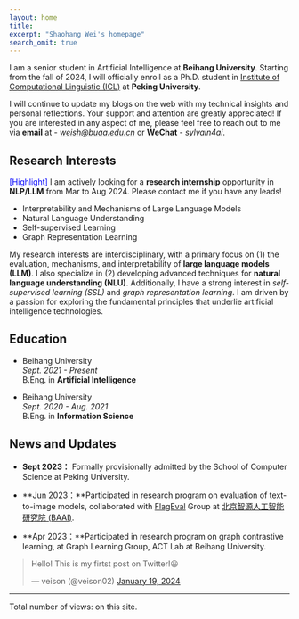 ```yaml
---
layout: home
title: 
excerpt: "Shaohang Wei's homepage"
search_omit: true
---
```


I am a senior student in Artificial Intelligence at **Beihang University**. Starting from the fall of 2024, I will officially enroll as a Ph.D. student in [Institute of Computational Linguistic (ICL)](https://icl.pku.edu.cn) at **Peking University**. 

I will continue to update my blogs on the web with my technical insights and personal reflections. Your support and attention are greatly appreciated! If you are interested in any aspect of me, please feel free to reach out to me via **email** at - *weish@buaa.edu.cn* or **WeChat** - *sylvain4ai*. 

## Research Interests

<font color='blue'>[Highlight]</font> I am actively looking for a **research internship** opportunity in **NLP/LLM** from Mar to Aug 2024. Please contact me if you have any leads!

- Interpretability and Mechanisms of Large Language Models
- Natural Language Understanding
- Self-supervised Learning
- Graph Representation Learning

My research interests are interdisciplinary, with a primary focus on (1) the evaluation, mechanisms, and interpretability of **large language models (LLM)**. I also specialize in (2) developing advanced techniques for **natural language understanding (NLU)**. Additionally, I have a strong interest in *self-supervised learning (SSL)* and *graph representation learning*. I am driven by a passion for exploring the fundamental principles that underlie artificial intelligence technologies.

## Education

- Beihang University  
  *Sept. 2021 - Present*  
  B.Eng. in **Artificial Intelligence**

- Beihang University  
  *Sept. 2020 - Aug. 2021*  
  B.Eng. in **Information Science**

## News and Updates

- **Sept 2023：** Formally provisionally admitted by the School of Computer Science at Peking University.

- **Jun 2023：**Participated in research program on evaluation of text-to-image models, collaborated with [FlagEval](https://github.com/FlagOpen/FlagEval) Group at [北京智源人工智能研究院 (BAAI)](https://www.baai.ac.cn/).


- **Apr 2023：**Participated in research program on graph contrastive learning, at Graph Learning Group, ACT Lab at Beihang University.

<blockquote class="twitter-tweet"><p lang="en" dir="ltr">Hello! This is my firtst post on Twitter!😃</p>&mdash; veison (@veison02) <a href="https://twitter.com/veison02/status/1748184433642164650?ref_src=twsrc%5Etfw">January 19, 2024</a></blockquote> <script async src="https://platform.twitter.com/widgets.js" charset="utf-8"></script>

------

<script async src="//busuanzi.ibruce.info/busuanzi/2.3/busuanzi.pure.mini.js"></script><span id="busuanzi_container_site_pv"> Total number of views:<font color='orange'> <span id="busuanzi_value_site_pv"></span> </font>  on this site.</span>

